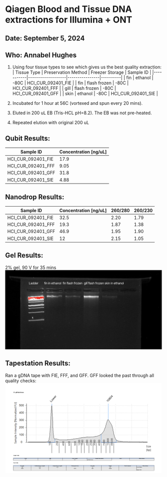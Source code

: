 # Qiagen Blood and Tissue DNA extractions for Illumina + ONT
## Date: September 5, 2024
## Who: Annabel Hughes

1. Using four tissue types to see which gives us the best quality extraction:
| Tissue Type | Preservation Method | Freezer Storage | Sample ID |
|-----------|-------------------|----------------|----------|
| fin | ethanol | -80C | HCI_CUR_092401_FIE |
| fin | flash frozen | -80C | HCI_CUR_092401_FFF |
| gill | flash frozen | -80C | HCI_CUR_092401_GFF |
| skin | ethanol | -80C | HCI_CUR_092401_SIE |

2. Incubated for 1 hour at 56C (vortexed and spun every 20 mins).
3. Eluted in 200 uL EB (Tris-HCL pH=8.2). The EB was not pre-heated.
4. Repeated elution with original 200 uL

## Qubit Results:
| Sample ID | Concentration [ng/uL] |
|---------|---------------------|
| HCI_CUR_092401_FIE | 17.9 |
| HCI_CUR_092401_FFF | 9.05 |
| HCI_CUR_092401_GFF | 31.8 |
| HCI_CUR_092401_SIE | 4.88 |

## Nanodrop Results:
| Sample ID | Concentration [ng/uL] | 260/280 | 260/230 |
|---------|--------------------|---------|---------|
| HCI_CUR_092401_FIE | 32.5 | 2.20 | 1.79 |
| HCI_CUR_092401_FFF | 19.3 | 1.87 | 1.38 |
| HCI_CUR_092401_GFF | 46.9 | 1.95 | 1.90 |
| HCI_CUR_092401_SIE | 12 | 2.15 | 1.05 |

## Gel Results:
2% gel, 90 V for 35 mins
![plot](photos/gel_results.png)

## Tapestation Results:
Ran a gDNA tape with FIE, FFF, and GFF. GFF looked the past through all quality checks:
![plot](photos/tapestation_results_gDNA.png)


